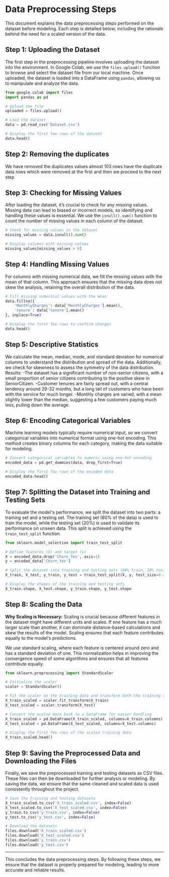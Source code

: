 
# Data Preprocessing Steps

This document explains the data preprocessing steps performed on the dataset before modeling. Each step is detailed below, including the rationale behind the need for a scaled version of the data.

## Step 1: Uploading the Dataset
The first step in the preprocessing pipeline involves uploading the dataset into the environment. In Google Colab, we use the `files.upload()` function to browse and select the dataset file from our local machine. Once uploaded, the dataset is loaded into a DataFrame using `pandas`, allowing us to manipulate and analyze the data.

```python
from google.colab import files
import pandas as pd

# Upload the file
uploaded = files.upload()

# Load the dataset
data = pd.read_csv('Dataset.csv')

# Display the first few rows of the dataset
data.head()
```
## Step 2: Removing the duplicates
We have removed the duplicates values almost 103 rows have the duplicate data rows which were removed at the first and then we proceed to the next step
## Step 3: Checking for Missing Values
After loading the dataset, it’s crucial to check for any missing values. Missing data can lead to biased or incorrect models, so identifying and handling these values is essential. We use the `isnull().sum()` function to count the number of missing values in each column of the dataset.

```python
# Check for missing values in the dataset
missing_values = data.isnull().sum()

# Display columns with missing values
missing_values[missing_values > 0]
```

## Step 4: Handling Missing Values
For columns with missing numerical data, we fill the missing values with the mean of that column. This approach ensures that the missing data does not skew the analysis, retaining the overall distribution of the data.

```python
# Fill missing numerical values with the mean
data.fillna({
    'MonthlyCharges': data['MonthlyCharges'].mean(),
    'tenure': data['tenure'].mean()
}, inplace=True)

# Display the first few rows to confirm changes
data.head()
```
## Step 5: Descriptive Statistics
We calculate the mean, median, mode, and standard deviation for numerical columns to understand the distribution and spread of the data. Additionally, we check for skewness to assess the symmetry of the data distribution.
Results:
    -The dataset has a significant number of non-senior citizens, with a small proportion of senior citizens contributing to the positive skew in SeniorCitizen.
    -Customer tenures are fairly spread out, with a central tendency around 29-32 months, but a long tail of customers who have been with the service for much longer.
    -Monthly charges are varied, with a mean slightly lower than the median, suggesting a few customers paying much less, pulling down the average.



## Step 6: Encoding Categorical Variables
Machine learning models typically require numerical input, so we convert categorical variables into numerical format using one-hot encoding. This method creates binary columns for each category, making the data suitable for modeling.

```python
# Convert categorical variables to numeric using one-hot encoding
encoded_data = pd.get_dummies(data, drop_first=True)

# Display the first few rows of the encoded data
encoded_data.head()
```

## Step 7: Splitting the Dataset into Training and Testing Sets
To evaluate the model's performance, we split the dataset into two parts: a training set and a testing set. The training set (80% of the data) is used to train the model, while the testing set (20%) is used to validate its performance on unseen data. This split is achieved using the `train_test_split` function.

```python
from sklearn.model_selection import train_test_split

# Define features (X) and target (y)
X = encoded_data.drop('Churn_Yes', axis=1)
y = encoded_data['Churn_Yes']

# Split the dataset into training and testing sets (80% train, 20% test)
X_train, X_test, y_train, y_test = train_test_split(X, y, test_size=0.2, random_state=42)

# Display the shapes of the training and testing sets
X_train.shape, X_test.shape, y_train.shape, y_test.shape
```

## Step 8: Scaling the Data
**Why Scaling is Necessary:** Scaling is crucial because different features in the dataset might have different units and scales. If one feature has a much larger scale than another, it can dominate distance-based calculations and skew the results of the model. Scaling ensures that each feature contributes equally to the model's predictions.

We use standard scaling, where each feature is centered around zero and has a standard deviation of one. This normalization helps in improving the convergence speed of some algorithms and ensures that all features contribute equally.

```python
from sklearn.preprocessing import StandardScaler

# Initialize the scaler
scaler = StandardScaler()

# Fit the scaler on the training data and transform both the training and testing data
X_train_scaled = scaler.fit_transform(X_train)
X_test_scaled = scaler.transform(X_test)

# Convert the scaled data back to a DataFrame for easier handling
X_train_scaled = pd.DataFrame(X_train_scaled, columns=X_train.columns)
X_test_scaled = pd.DataFrame(X_test_scaled, columns=X_test.columns)

# Display the first few rows of the scaled training data
X_train_scaled.head()
```

## Step 9: Saving the Preprocessed Data and Downloading the Files
Finally, we save the preprocessed training and testing datasets as CSV files. These files can then be downloaded for further analysis or modeling. By saving the data, we ensure that the same cleaned and scaled data is used consistently throughout the project.

```python
# Save the training and testing datasets
X_train_scaled.to_csv('X_train_scaled.csv', index=False)
X_test_scaled.to_csv('X_test_scaled.csv', index=False)
y_train.to_csv('y_train.csv', index=False)
y_test.to_csv('y_test.csv', index=False)

# Download the datasets
files.download('X_train_scaled.csv')
files.download('X_test_scaled.csv')
files.download('y_train.csv')
files.download('y_test.csv')
```

---

This concludes the data preprocessing steps. By following these steps, we ensure that the dataset is properly prepared for modeling, leading to more accurate and reliable results.

